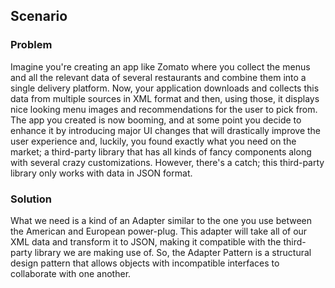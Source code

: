 ## Scenario

### Problem

Imagine you're creating an app like Zomato where you collect the menus and all the relevant data of several restaurants and combine them into a single delivery platform. Now, your application downloads and collects this data from multiple sources in XML format and then, using those, it displays nice looking menu images and recommendations for the user to pick from.  The app you created is now booming, and at some point you decide to enhance it by introducing major UI changes that will drastically improve the user experience and, luckily, you found exactly what you need on the market; a third-party library that has all kinds of fancy components along with several crazy customizations. However, there's a catch; this third-party library only works with data in JSON format.

### Solution

What we need is a kind of an Adapter similar to the one you use between the American and European power-plug.  This adapter will take all of our XML data and transform it to JSON, making it compatible with the third-party library we are making use of.  So, the Adapter Pattern is a structural design pattern that allows objects with incompatible interfaces to collaborate with one another. 

